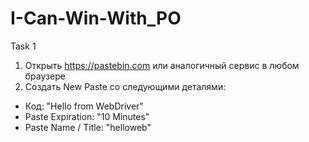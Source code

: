 # I-Can-Win-With_PO
Task 1 
1. Открыть https://pastebin.com или аналогичный сервис в любом браузере
2. Создать New Paste со следующими деталями:
- Код: "Hello from WebDriver"
- Paste Expiration: "10 Minutes"
- Paste Name / Title: "helloweb"
